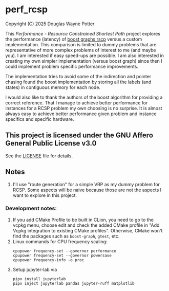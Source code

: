 # perf_rcsp

Copyright (C) 2025 Douglas Wayne Potter

This *Performance - Resource Constrained Shortest Path* project explores the performance (latency)
of [boost graphs rscp](https://www.boost.org/doc/libs/1_88_0/libs/graph/doc/r_c_shortest_paths.html) versus
a custom implementation. This comparison is limited to dummy problems that are representative of more
complex problems of interest to me (and maybe you). I am interested if easy speed-ups are possible.
I am also interested in creating my own simpler implementation (versus boost graph) since then I could
implement problem specific performance improvements.

The implementation tries to avoid some of the indirection and pointer chasing found the boost
implementation by storing all the labels (and states) in contiguous memory for each node.

I would also like to thank the authors of the boost algorithm for providing a correct reference.
That I manage to achieve better performance for instances for a RCSP problem my own choosing is no
surprise. It is almost always easy to achieve better performance given problem and instance specifics and specific
hardware.

## This project is licensed under the GNU Affero General Public License v3.0

See the [LICENSE](./LICENSE) file for details.

## Notes

1. I'll use "route generation" for a simple VRP as my dummy problem for RCSP. Some aspects will be naive because those
   are not the aspects I want to explore in this project.

### Development notes:

1. If you add CMake Profile to be built in CLion, you need to go to the vcpkg menu, choose edit and check the added
   CMake profile in "Add Vcpkg integration to existing CMake profiles". Otherwise, CMake won't find the packages
   such as `boost-graph`, `gtest`, etc.
2. Linux commands for CPU frequency scaling:
   ```shell
   cpupower frequency-set --governor performance
   cpupower frequency-set --governor powersave
   cpupower frequency-info -o proc
   ```
3. Setup jupyter-lab via
   ```shell
   pipx install jupyterlab
   pipx inject jupyterlab pandas jupyter-ruff matplotlib
   ```
